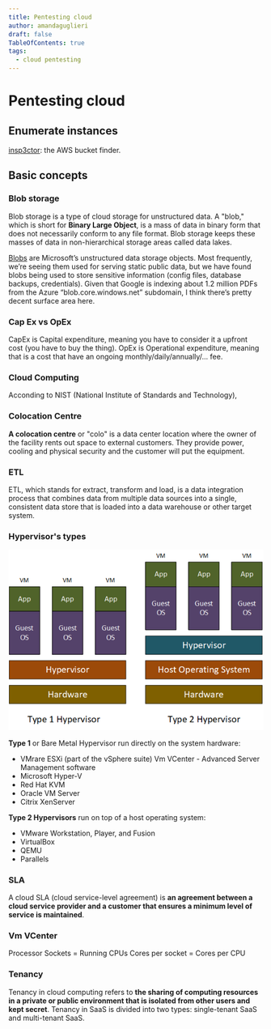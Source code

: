 ```yaml
---
title: Pentesting cloud
author: amandaguglieri
draft: false
TableOfContents: true
tags:
  - cloud pentesting
---
```



# Pentesting cloud

## Enumerate instances

[insp3ctor](https://github.com/brianwarehime/inSp3ctor): the AWS bucket finder.


## Basic concepts


### Blob storage

Blob storage is a type of cloud storage for unstructured data. A "blob," which is short for **Binary Large Object**, is a mass of data in binary form that does not necessarily conform to any file format. Blob storage keeps these masses of data in non-hierarchical storage areas called data lakes.

[Blobs](https://azure.microsoft.com/en-us/services/storage/blobs/) are Microsoft’s unstructured data storage objects. Most frequently, we’re seeing them used for serving static public data, but we have found blobs being used to store sensitive information (config files, database backups, credentials). Given that Google is indexing about 1.2 million PDFs from the Azure “blob.core.windows.net” subdomain, I think there’s pretty decent surface area here. 



### Cap Ex vs OpEx

CapEx is Capital expenditure, meaning you have to consider it a upfront cost (you have to buy the thing).
OpEx is Operational expenditure, meaning that is a cost that have an ongoing monthly/daily/annually/... fee. 


### Cloud Computing

Acconding to NIST (National Institute of Standards and Technology), 

### Colocation Centre

**A colocation centre** or "colo" is a data center location where the owner of the facility rents out space to external customers. They provide power, cooling and physical security and the customer will put the equipment.


### ETL

ETL, which stands for extract, transform and load, is a data integration process that combines data from multiple data sources into a single, consistent data store that is loaded into a data warehouse or other target system.


### Hypervisor's types

![Hypervisor type 1 vs hypervisor type 2](img/hypervisor.png)

**Type 1** or Bare Metal Hypervisor run directly on the system hardware:

- VMrare ESXi (part of the vSphere suite)  Vm VCenter - Advanced Server Management software
- Microsoft Hyper-V
- Red Hat KVM
- Oracle VM Server
- Citrix XenServer

**Type 2 Hypervisors** run on top of a host operating system:

- VMware Workstation, Player, and Fusion
- VirtualBox
- QEMU
- Parallels


### SLA

A cloud SLA (cloud service-level agreement) is **an agreement between a cloud service provider and a customer that ensures a minimum level of service is maintained**.


### Vm VCenter

Processor Sockets = Running CPUs
Cores per socket = Cores per CPU


### Tenancy

Tenancy in cloud computing refers to **the sharing of computing resources in a private or public environment that is isolated from other users and kept secret**. Tenancy in SaaS is divided into two types: single-tenant SaaS and multi-tenant SaaS.